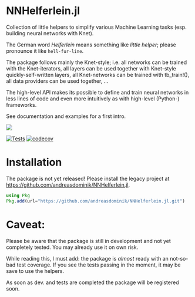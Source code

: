# NNHelferlein.jl
Collection of little helpers to simplify various Machine Learning tasks
(esp. building neural networks with Knet).

The German word *Helferlein* means something like *little helper*;
please pronounce it like `hell-fur-line`.

The package follows mainly the Knet-style; i.e. all networks can be trained with the Knet-iterators, all layers can be used together with Knet-style quickly-self-written layers, all Knet-networks can be trained with tb_train!(), all data providers can be used together, ...

The high-level API makes its possible to define and train neural networks in less
lines of code and even more intuitively as with high-level (Python-) frameworks.

See documentation and examples for a first intro.

<!---
[![](https://img.shields.io/badge/docs-stable-blue.svg)](https://KnetML.github.io/NNHelferlein.jl/stable)
--->
[![](https://img.shields.io/badge/docs-latest-blue.svg)](https://KnetML.github.io/NNHelferlein.jl/dev)
<!--
CI badge
[![Build Status](https://travis-ci.org/KnetML/NNHelferlein.jl.svg?branch=main)](https://travis-ci.org/KnetML/NNHelferlein.jl)
-->
[![Tests](https://github.com/KnetML/NNHelferlein.jl/actions/workflows/run_tests.yml/badge.svg)](https://github.com/KnetML/NNHelferlein.jl/actions/workflows/run_tests.yml) [![codecov](https://codecov.io/gh/KnetML/NNHelferlein.jl/branch/main/graph/badge.svg?token=9R12TMSKP1)](https://codecov.io/gh/KnetML/NNHelferlein.jl)


# Installation

The package is not yet released! Please install the legacy project at 
<https://github.com/andreasdominik/NNHelferlein.jl>.

```Julia
using Pkg
Pkg.add(url="https://github.com/andreasdominik/NNHelferlein.jl.git")
```

<!---
Due to a backwards incompatibility with the dependency `AutoGrad.jl`, it is
currently necessary to manually install the latest version of AutoGrad.jl instead
of the released version 1.2.4 to be used with NNHelferlein:

```Julia
using Pkg
Pkg.add(url="https://github.com/andreasdominik/NNHelferlein.jl.git")
Pgk.add(url="https://github.com/denizyuret/AutoGrad.jl.git")
```
--->


# Caveat:
Please be aware that the package is still in development and
not yet completely tested. You may already use it on own risk.

While reading this, I must add: the package is *almost* ready with an
not-so-bad test coverage. If you see the tests passing in the moment, 
it may be save to use the helpers.

As soon as dev. and tests are completed the package will be
registered soon. 
